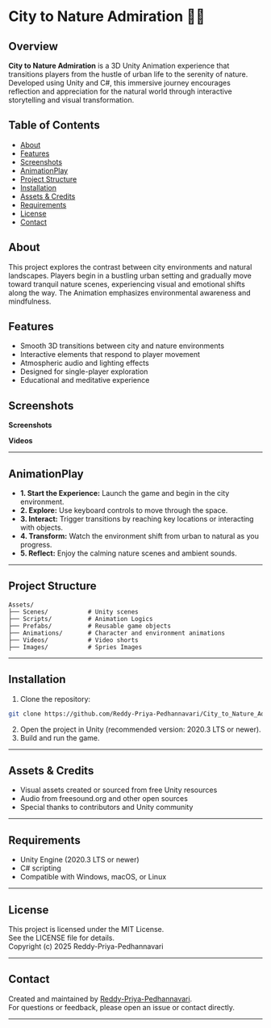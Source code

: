 # City to Nature Admiration 🌆🌿

## Overview

**City to Nature Admiration** is a 3D Unity Animation experience that transitions players from the hustle of urban life to the serenity of nature. Developed using Unity and C#, this immersive journey encourages reflection and appreciation for the natural world through interactive storytelling and visual transformation.

## Table of Contents

- [About](#about)
- [Features](#features)
- [Screenshots](#screenshots)
- [AnimationPlay](#Animationplay)
- [Project Structure](#project-structure)
- [Installation](#installation)
- [Assets & Credits](#assets--credits)
- [Requirements](#requirements)
- [License](#license)
- [Contact](#contact)

## About

This project explores the contrast between city environments and natural landscapes. Players begin in a bustling urban setting and gradually move toward tranquil nature scenes, experiencing visual and emotional shifts along the way. The Animation emphasizes environmental awareness and mindfulness.

## Features

- Smooth 3D transitions between city and nature environments
- Interactive elements that respond to player movement
- Atmospheric audio and lighting effects
- Designed for single-player exploration
- Educational and meditative experience

## Screenshots

 **Screenshots**


 **Videos**

---

## AnimationPlay
  * **1. Start the Experience:** Launch the game and begin in the city environment.
  * **2. Explore:** Use keyboard controls to move through the space.
  * **3. Interact:** Trigger transitions by reaching key locations or interacting with objects.
  * **4. Transform:** Watch the environment shift from urban to natural as you progress.
  * **5. Reflect:** Enjoy the calming nature scenes and ambient sounds.

---

## Project Structure

```
Assets/
├── Scenes/           # Unity scenes
├── Scripts/          # Animation Logics
├── Prefabs/          # Reusable game objects
├── Animations/       # Character and environment animations
├── Videos/           # Video shorts 
├── Images/           # Spries Images 
```

---

## Installation

1. Clone the repository:
```Bash
git clone https://github.com/Reddy-Priya-Pedhannavari/City_to_Nature_Admiration_Unity.git
```
2. Open the project in Unity (recommended version: 2020.3 LTS or newer).
3. Build and run the game.
   
---
## Assets & Credits
 * Visual assets created or sourced from free Unity resources
 * Audio from freesound.org and other open sources
 * Special thanks to contributors and Unity community

---

## Requirements
 * Unity Engine (2020.3 LTS or newer)
 * C# scripting
 * Compatible with Windows, macOS, or Linux

---

## License

This project is licensed under the MIT License.  
See the LICENSE file for details.  
Copyright (c) 2025 Reddy-Priya-Pedhannavari

---

## Contact

Created and maintained by [Reddy-Priya-Pedhannavari](https://github.com/Reddy-Priya-Pedhannavari).  
For questions or feedback, please open an issue or contact directly.

---

